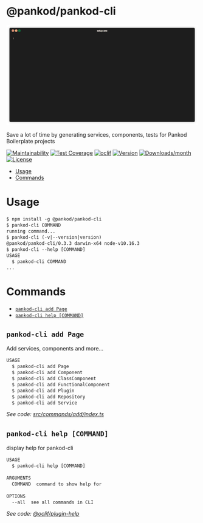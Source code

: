 @pankod/pankod-cli
==================

<p align="center">
  <img src="./cover.gif" />
</p>

Save a lot of time by generating services, components, tests for Pankod Boilerplate projects

[![Maintainability](https://api.codeclimate.com/v1/badges/2c2209c30b0d428bab96/maintainability)](https://codeclimate.com/github/pankod/pankod-cli/maintainability)
[![Test Coverage](https://api.codeclimate.com/v1/badges/2c2209c30b0d428bab96/test_coverage)](https://codeclimate.com/github/pankod/pankod-cli/test_coverage)
[![oclif](https://img.shields.io/badge/cli-oclif-brightgreen.svg)](https://oclif.io)
[![Version](https://img.shields.io/npm/v/@pankod/pankod-cli.svg)](https://npmjs.org/package/@pankod/pankod-cli)
[![Downloads/month](https://img.shields.io/npm/dm/@pankod/pankod-cli.svg)](https://npmjs.org/package/@pankod/pankod-cli)
[![License](https://img.shields.io/npm/l/@pankod/pankod-cli.svg)](https://github.com/Pankod/pankod-cli/blob/master/package.json)

<!-- toc -->
* [Usage](#usage)
* [Commands](#commands)
<!-- tocstop -->
# Usage
<!-- usage -->
```sh-session
$ npm install -g @pankod/pankod-cli
$ pankod-cli COMMAND
running command...
$ pankod-cli (-v|--version|version)
@pankod/pankod-cli/0.3.3 darwin-x64 node-v10.16.3
$ pankod-cli --help [COMMAND]
USAGE
  $ pankod-cli COMMAND
...
```
<!-- usagestop -->
# Commands
<!-- commands -->
* [`pankod-cli add Page`](#pankod-cli-add-page)
* [`pankod-cli help [COMMAND]`](#pankod-cli-help-command)

## `pankod-cli add Page`

Add services, components and more...

```
USAGE
  $ pankod-cli add Page
  $ pankod-cli add Component
  $ pankod-cli add ClassComponent
  $ pankod-cli add FunctionalComponent
  $ pankod-cli add Plugin
  $ pankod-cli add Repository
  $ pankod-cli add Service
```

_See code: [src/commands/add/index.ts](https://github.com/Pankod/pankod-cli/blob/v0.3.3/src/commands/add/index.ts)_

## `pankod-cli help [COMMAND]`

display help for pankod-cli

```
USAGE
  $ pankod-cli help [COMMAND]

ARGUMENTS
  COMMAND  command to show help for

OPTIONS
  --all  see all commands in CLI
```

_See code: [@oclif/plugin-help](https://github.com/oclif/plugin-help/blob/v2.2.1/src/commands/help.ts)_
<!-- commandsstop -->
